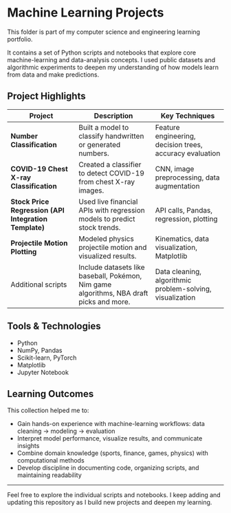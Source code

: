 # Machine Learning Projects

This folder is part of my computer science and engineering learning portfolio.

It contains a set of Python scripts and notebooks that explore core machine-learning and data-analysis concepts. I used public datasets and algorithmic experiments to deepen my understanding of how models learn from data and make predictions.

## Project Highlights

| Project | Description | Key Techniques |
|---------|-------------|----------------|
| **Number Classification** | Built a model to classify handwritten or generated numbers. | Feature engineering, decision trees, accuracy evaluation |
| **COVID-19 Chest X-ray Classification** | Created a classifier to detect COVID-19 from chest X-ray images. | CNN, image preprocessing, data augmentation |
| **Stock Price Regression (API Integration Template)** | Used live financial APIs with regression models to predict stock trends. | API calls, Pandas, regression, plotting |
| **Projectile Motion Plotting** | Modeled physics projectile motion and visualized results. | Kinematics, data visualization, Matplotlib |
| Additional scripts | Include datasets like baseball, Pokémon, Nim game algorithms, NBA draft picks and more. | Data cleaning, algorithmic problem-solving, visualization |

## Tools & Technologies
- Python  
- NumPy, Pandas  
- Scikit-learn, PyTorch  
- Matplotlib  
- Jupyter Notebook  

## Learning Outcomes
This collection helped me to:
- Gain hands-on experience with machine-learning workflows: data cleaning → modeling → evaluation  
- Interpret model performance, visualize results, and communicate insights  
- Combine domain knowledge (sports, finance, games, physics) with computational methods  
- Develop discipline in documenting code, organizing scripts, and maintaining readability

---

Feel free to explore the individual scripts and notebooks. I keep adding and updating this repository as I build new projects and deepen my learning.
